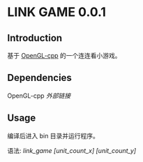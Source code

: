 # LINK GAME 0.0.1

## Introduction

基于 [OpenGL-cpp](https://www.github.com/Sadan2020/OpenGL-cpp) 的一个连连看小游戏。

## Dependencies

OpenGL-cpp *外部链接*

## Usage

编译后进入 bin 目录并运行程序。

语法: *link_game [unit_count_x] [unit_count_y]*